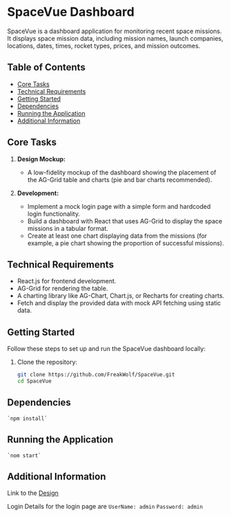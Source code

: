 # SpaceVue Dashboard

SpaceVue is a dashboard application for monitoring recent space missions. It displays space mission data, including mission names, launch companies, locations, dates, times, rocket types, prices, and mission outcomes.

## Table of Contents

- [Core Tasks](#core-tasks)
- [Technical Requirements](#technical-requirements)
- [Getting Started](#getting-started)
- [Dependencies](#dependencies)
- [Running the Application](#running-the-application)
- [Additional Information](#additional-information)

## Core Tasks

1. **Design Mockup:**
    - A low-fidelity mockup of the dashboard showing the placement of the AG-Grid table and charts (pie and bar charts recommended).

2. **Development:**
    - Implement a mock login page with a simple form and hardcoded login functionality.
    - Build a dashboard with React that uses AG-Grid to display the space missions in a tabular format.
    - Create at least one chart displaying data from the missions (for example, a pie chart showing the proportion of successful missions).

## Technical Requirements

- React.js for frontend development.
- AG-Grid for rendering the table.
- A charting library like AG-Chart, Chart.js, or Recharts for creating charts.
- Fetch and display the provided data with mock API fetching using static data.

## Getting Started

Follow these steps to set up and run the SpaceVue dashboard locally:

1. Clone the repository:

   ```bash
   git clone https://github.com/FreakWolf/SpaceVue.git
   cd SpaceVue

## Dependencies

    `npm install`

## Running the Application

    `nom start`

## Additional Information

Link to the [Design](https://www.figma.com/file/DPW1CJZJbMcy3lz5i3Lf45/SpaceVue?type=design&node-id=0%3A1&mode=design&t=2YtLxNQVWn6Iu7m7-1)

Login Details for the login page are 
`UserName: admin` 
`Password: admin`